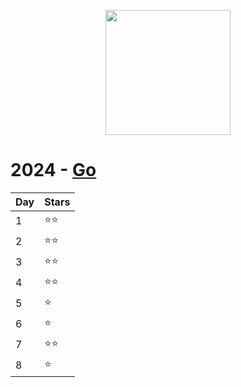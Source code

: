 <p align="center">
<img src="https://github.com/user-attachments/assets/ae115c15-e7a6-44a0-8381-ce8973e52334" width="200">
  <h1>2024 - <a href="https://go.dev/">Go</a></h1>
</p>




| Day  | Stars |
| ------------- | ------------- |
| 1  | ⭐⭐  |
| 2  | ⭐⭐  |
| 3  | ⭐⭐  |
| 4  | ⭐⭐  |
| 5  | ⭐  |
| 6  | ⭐  |
| 7  | ⭐⭐  |
| 8  | ⭐ |
